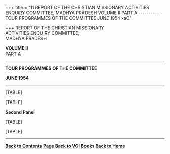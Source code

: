 +++
title = "11 REPORT OF THE CHRISTIAN MISSIONARY ACTIVITIES ENQUIRY COMMITTEE, MADHYA PRADESH VOLUME II PART A ---------- TOUR PROGRAMMES OF THE COMMITTEE JUNE 1954 xa0"

+++
REPORT OF THE CHRISTIAN MISSIONARY  
ACTIVITIES ENQUIRY COMMITTEE,  
MADHYA PRADESH

**VOLUME II**  
PART A

----------

**TOUR PROGRAMMES OF THE COMMITTEE**

**JUNE 1954**  
** **

[TABLE]

  
 

[TABLE]

**Second Panel**

 

[TABLE]

  
   
 

[TABLE]

------------------------------------------------------------------------

**[Back to Contents Page](index.htm)  [Back to VOI
Books](http://voiceofdharma.org/books)  [Back to
Home](http://voiceofdharma.org)**
